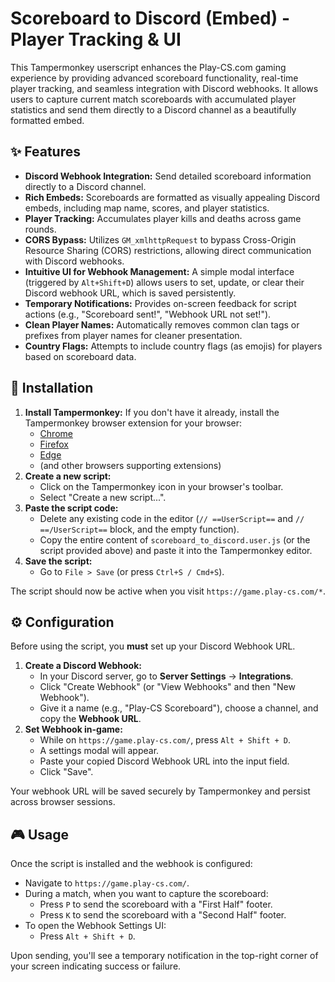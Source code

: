 # Scoreboard to Discord (Embed) - Player Tracking & UI

This Tampermonkey userscript enhances the Play-CS.com gaming experience by providing advanced scoreboard functionality, real-time player tracking, and seamless integration with Discord webhooks. It allows users to capture current match scoreboards with accumulated player statistics and send them directly to a Discord channel as a beautifully formatted embed.

## ✨ Features

*   **Discord Webhook Integration:** Send detailed scoreboard information directly to a Discord channel.
*   **Rich Embeds:** Scoreboards are formatted as visually appealing Discord embeds, including map name, scores, and player statistics.
*   **Player Tracking:** Accumulates player kills and deaths across game rounds.
*   **CORS Bypass:** Utilizes `GM_xmlhttpRequest` to bypass Cross-Origin Resource Sharing (CORS) restrictions, allowing direct communication with Discord webhooks.
*   **Intuitive UI for Webhook Management:** A simple modal interface (triggered by `Alt+Shift+D`) allows users to set, update, or clear their Discord webhook URL, which is saved persistently.
*   **Temporary Notifications:** Provides on-screen feedback for script actions (e.g., "Scoreboard sent!", "Webhook URL not set!").
*   **Clean Player Names:** Automatically removes common clan tags or prefixes from player names for cleaner presentation.
*   **Country Flags:** Attempts to include country flags (as emojis) for players based on scoreboard data.

## 🚀 Installation

1.  **Install Tampermonkey:** If you don't have it already, install the Tampermonkey browser extension for your browser:
    *   [Chrome](https://chrome.google.com/webstore/detail/tampermonkey/dhdgffkkebhmkfjojejmpbldmpobfkfo)
    *   [Firefox](https://addons.mozilla.org/en-US/firefox/addon/tampermonkey/)
    *   [Edge](https://microsoftedge.microsoft.com/addons/detail/tampermonkey/iikmkjmpbldmmepgdkmfapfmcctocadp)
    *   (and other browsers supporting extensions)
2.  **Create a new script:**
    *   Click on the Tampermonkey icon in your browser's toolbar.
    *   Select "Create a new script...".
3.  **Paste the script code:**
    *   Delete any existing code in the editor (`// ==UserScript==` and `// ==/UserScript==` block, and the empty function).
    *   Copy the entire content of `scoreboard_to_discord.user.js` (or the script provided above) and paste it into the Tampermonkey editor.
4.  **Save the script:**
    *   Go to `File > Save` (or press `Ctrl+S / Cmd+S`).

The script should now be active when you visit `https://game.play-cs.com/*`.

## ⚙️ Configuration

Before using the script, you **must** set up your Discord Webhook URL.

1.  **Create a Discord Webhook:**
    *   In your Discord server, go to **Server Settings** -> **Integrations**.
    *   Click "Create Webhook" (or "View Webhooks" and then "New Webhook").
    *   Give it a name (e.g., "Play-CS Scoreboard"), choose a channel, and copy the **Webhook URL**.
2.  **Set Webhook in-game:**
    *   While on `https://game.play-cs.com/`, press `Alt + Shift + D`.
    *   A settings modal will appear.
    *   Paste your copied Discord Webhook URL into the input field.
    *   Click "Save".

Your webhook URL will be saved securely by Tampermonkey and persist across browser sessions.

## 🎮 Usage

Once the script is installed and the webhook is configured:

*   Navigate to `https://game.play-cs.com/`.
*   During a match, when you want to capture the scoreboard:
    *   Press `P` to send the scoreboard with a "First Half" footer.
    *   Press `K` to send the scoreboard with a "Second Half" footer.
*   To open the Webhook Settings UI:
    *   Press `Alt + Shift + D`.

Upon sending, you'll see a temporary notification in the top-right corner of your screen indicating success or failure.
